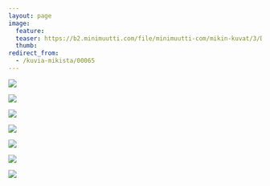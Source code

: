 ```yaml
---
layout: page
image:
  feature:
  teaser: https://b2.minimuutti.com/file/minimuutti-com/mikin-kuvat/3/DS30773-245px.jpg
  thumb:
redirect_from:
  - /kuvia-mikista/00065
---
```


[![](https://b2.minimuutti.com/file/minimuutti-com/mikin-kuvat/3/DS30763-800px.jpg)](https://dl.dropboxusercontent.com/sh/ea1wtnz7z734o12/AACEFzU_g7K2r4TRXMuecxd7a/mikin-kuvat/3/DS30763.jpg)

[![](https://b2.minimuutti.com/file/minimuutti-com/mikin-kuvat/3/DS30761-800px.jpg)](https://dl.dropboxusercontent.com/sh/ea1wtnz7z734o12/AADBqyN6Mnr3EE5es9xn5qOOa/mikin-kuvat/3/DS30761.jpg)

[![](https://b2.minimuutti.com/file/minimuutti-com/mikin-kuvat/3/DS30767-800px.jpg)](https://dl.dropboxusercontent.com/sh/ea1wtnz7z734o12/AAAf6YLuZKOPdfTTCxV1wrhya/mikin-kuvat/3/DS30767.jpg)

[![](https://b2.minimuutti.com/file/minimuutti-com/mikin-kuvat/3/DS30772-800px.jpg)](https://dl.dropboxusercontent.com/sh/ea1wtnz7z734o12/AADtlC-CZObI81Bhput-q2oPa/mikin-kuvat/3/DS30772.jpg)

[![](https://b2.minimuutti.com/file/minimuutti-com/mikin-kuvat/3/DS30773-800px.jpg)](https://dl.dropboxusercontent.com/sh/ea1wtnz7z734o12/AADaCsClYMIrBHidcKvaBTPJa/mikin-kuvat/3/DS30773.jpg)

[![](https://b2.minimuutti.com/file/minimuutti-com/mikin-kuvat/3/DS30775-800px.jpg)](https://dl.dropboxusercontent.com/sh/ea1wtnz7z734o12/AABQeid5-nmIDNYo4L3KvzfMa/mikin-kuvat/3/DS30775.jpg)

[![](https://b2.minimuutti.com/file/minimuutti-com/mikin-kuvat/3/DS30776-800px.jpg)](https://dl.dropboxusercontent.com/sh/ea1wtnz7z734o12/AAB3VIeNw9fJvhcmCvXwNK4va/mikin-kuvat/3/DS30776.jpg)
